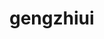 <!--
 * @Author: gz
 * @Date: 2021-08-11 09:36:48
 * @LastEditors: gz
 * @LastEditTime: 2021-08-30 13:26:48
 * @Description: file content
 * @FilePath: \gi-ui\README.md
-->
# gengzhiui

  

